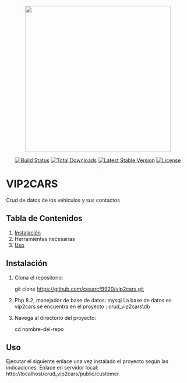 <p align="center"><a href="https://laravel.com" target="_blank"><img src="https://raw.githubusercontent.com/laravel/art/master/logo-lockup/5%20SVG/2%20CMYK/1%20Full%20Color/laravel-logolockup-cmyk-red.svg" width="400"></a></p>

<p align="center">
<a href="https://travis-ci.org/laravel/framework"><img src="https://travis-ci.org/laravel/framework.svg" alt="Build Status"></a>
<a href="https://packagist.org/packages/laravel/framework"><img src="https://img.shields.io/packagist/dt/laravel/framework" alt="Total Downloads"></a>
<a href="https://packagist.org/packages/laravel/framework"><img src="https://img.shields.io/packagist/v/laravel/framework" alt="Latest Stable Version"></a>
<a href="https://packagist.org/packages/laravel/framework"><img src="https://img.shields.io/packagist/l/laravel/framework" alt="License"></a>
</p>

# VIP2CARS

Crud de datos de los vehículos y sus contactos

## Tabla de Contenidos

1. [Instalación](#instalación)
3. Herramientas necesarias
3. [Uso](#uso)

## Instalación

1. Clona el repositorio:
    
    git clone https://github.com/cesarcf9920/vip2cars.git
    
2. Php 8.2, manejador de base de datos: mysql
La base de datos es vip2cars se encuentra en el proyecto : crud_vip2cars\db
   
4. Navega al directorio del proyecto:
    
    cd nombre-del-repo
    
## Uso

Ejecutar el siguiente enlace una vez instalado el proyecto según las indicaciones.
Enlace en servidor local: http://localhost/crud_vip2cars/public/customer


